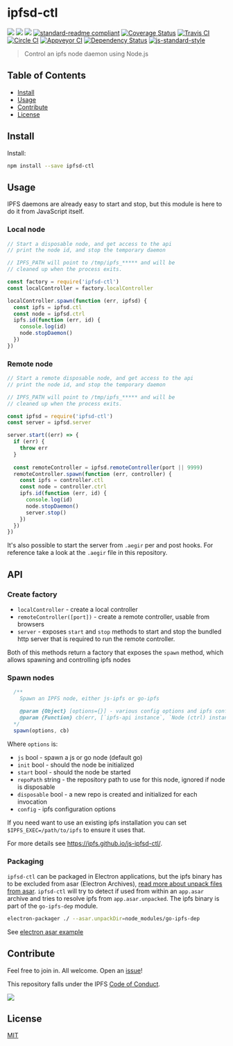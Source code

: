 # ipfsd-ctl

[![](https://img.shields.io/badge/made%20by-Protocol%20Labs-blue.svg?style=flat-square)](http://ipn.io)
[![](https://img.shields.io/badge/project-IPFS-blue.svg?style=flat-square)](http://ipfs.io/)
[![](https://img.shields.io/badge/freenode-%23ipfs-blue.svg?style=flat-square)](http://webchat.freenode.net/?channels=%23ipfs)
[![standard-readme compliant](https://img.shields.io/badge/standard--readme-OK-green.svg?style=flat-square)](https://github.com/RichardLitt/standard-readme)
[![Coverage Status](https://coveralls.io/repos/github/ipfs/js-ipfsd-ctl/badge.svg?branch=master)](https://coveralls.io/github/ipfs/js-ipfsd-ctl?branch=master)
[![Travis CI](https://travis-ci.org/ipfs/js-ipfsd-ctl.svg?branch=master)](https://travis-ci.org/ipfs/js-ipfsd-ctl)
[![Circle CI](https://circleci.com/gh/ipfs/js-ipfsd-ctl.svg?style=svg)](https://circleci.com/gh/ipfs/js-ipfsd-ctl)
[![Appveyor CI](https://ci.appveyor.com/api/projects/status/4p9r12ch0jtthnha?svg=true)](https://ci.appveyor.com/project/wubalubadubdub/js-ipfsd-ctl-a9ywu)
[![Dependency Status](https://david-dm.org/ipfs/js-ipfsd-ctl.svg?style=flat-square)](https://david-dm.org/ipfs/js-ipfsd-ctl) [![js-standard-style](https://img.shields.io/badge/code%20style-standard-brightgreen.svg?style=flat-square)](https://github.com/feross/standard)

> Control an ipfs node daemon using Node.js

## Table of Contents

- [Install](#install)
- [Usage](#usage)
- [Contribute](#contribute)
- [License](#license)

## Install

Install:
```sh
npm install --save ipfsd-ctl
```

## Usage

IPFS daemons are already easy to start and stop, but this module is here to do it from JavaScript itself.

### Local node

```js
// Start a disposable node, and get access to the api
// print the node id, and stop the temporary daemon

// IPFS_PATH will point to /tmp/ipfs_***** and will be
// cleaned up when the process exits.

const factory = require('ipfsd-ctl')
const localController = factory.localController

localController.spawn(function (err, ipfsd) {
  const ipfs = ipfsd.ctl
  const node = ipfsd.ctrl
  ipfs.id(function (err, id) {
    console.log(id)
    node.stopDaemon()
  })
})
```

### Remote node

```js
// Start a remote disposable node, and get access to the api
// print the node id, and stop the temporary daemon

// IPFS_PATH will point to /tmp/ipfs_***** and will be
// cleaned up when the process exits.

const ipfsd = require('ipfsd-ctl')
const server = ipfsd.server

server.start((err) => {
  if (err) {
    throw err
  }
  
  const remoteController = ipfsd.remoteController(port || 9999)
  remoteController.spawn(function (err, controller) {
    const ipfs = controller.ctl
    const node = controller.ctrl
    ipfs.id(function (err, id) {
      console.log(id)
      node.stopDaemon()
      server.stop()
    })
  })  
})
```

It's also possible to start the server from `.aegir` per and post hooks. For reference take a look at the `.aegir` file in this repository.


## API

### Create factory

- `localController` - create a local controller
- `remoteController([port])` - create a remote controller, usable from browsers
- `server` - exposes `start` and `stop` methods to start and stop the bundled http server that is required to run the remote controller.

Both of this methods return a factory that exposes the `spawn` method, which allows spawning and controlling ipfs nodes

### Spawn nodes

```js
  /**
    Spawn an IPFS node, either js-ipfs or go-ipfs

    @param {Object} [options={}] - various config options and ipfs config parameters (see valid options below)
    @param {Function} cb(err, [`ipfs-api instance`, `Node (ctrl) instance`]) - a callback that receives an array with an `ipfs-instance` attached to the node and a `Node`
  */
  spawn(options, cb)
```

Where `options` is:

- `js` bool - spawn a js or go node (default go)
- `init` bool - should the node be initialized
- `start` bool - should the node be started
- `repoPath` string - the repository path to use for this node, ignored if node is disposable
- `disposable` bool - a new repo is created and initialized for each invocation
- `config` - ipfs configuration options


If you need want to use an existing ipfs installation you can set `$IPFS_EXEC=/path/to/ipfs` to ensure it uses that.

For more details see https://ipfs.github.io/js-ipfsd-ctl/.

### Packaging

`ipfsd-ctl` can be packaged in Electron applications, but the ipfs binary
has to be excluded from asar (Electron Archives),
[read more about unpack files from asar](https://electron.atom.io/docs/tutorial/application-packaging/#adding-unpacked-files-in-asar-archive).
`ipfsd-ctl` will try to detect if used from within an `app.asar` archive
and tries to resolve ipfs from `app.asar.unpacked`. The ipfs binary is part of
the `go-ipfs-dep` module.

```bash
electron-packager ./ --asar.unpackDir=node_modules/go-ipfs-dep
```

See [electron asar example](https://github.com/ipfs/js-ipfsd-ctl/tree/master/examples/electron-asar/)

## Contribute

Feel free to join in. All welcome. Open an [issue](https://github.com/ipfs/js-ipfsd-ctl/issues)!

This repository falls under the IPFS [Code of Conduct](https://github.com/ipfs/community/blob/master/code-of-conduct.md).

[![](https://cdn.rawgit.com/jbenet/contribute-ipfs-gif/master/img/contribute.gif)](https://github.com/ipfs/community/blob/master/contributing.md)

## License

[MIT](LICENSE)
